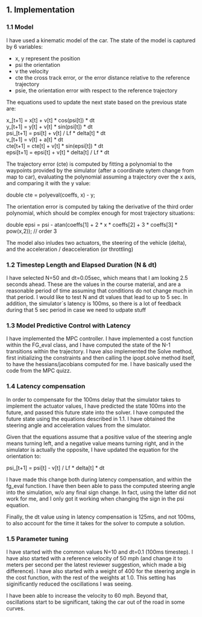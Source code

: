 ## 1. Implementation ##

### 1.1 Model ###
I have used a kinematic model of the car. The state of the model is captured by 6 variables:
- x, y represent the position
- psi the orientation
- v the velocity
- cte the cross track error, or the error distance relative to the reference trajectory
- psie, the orientation error with respect to the reference trajectory

The equations used to update the next state based on the previous state are:

  x_[t+1] = x[t] + v[t] * cos(psi[t]) * dt                                                                                                       
  y_[t+1] = y[t] + v[t] * sin(psi[t]) * dt                                                                                                       
  psi_[t+1] = psi[t] + v[t] / Lf * delta[t] * dt                                                                                                 
  v_[t+1] = v[t] + a[t] * dt                                                                                                                     
  cte[t+1] = cte[t] + v[t] * sin(epsi[t]) * dt                                                                                           
  epsi[t+1] = epsi[t] + v[t] * delta[t] / Lf * dt 
  
  The trajectory error (cte) is computed by fitting a polynomial to the waypoints provided by the simulator (after a coordinate sytem change from
  map to car), evaluating the polynomial assuming a trajectory over the x axis, and comparing it with the y value:
  
  double cte = polyeval(coeffs, x) - y;
  
  The orientation error is computed by taking the derivative of the third order polynomial, which should be complex enough for most trajectory situations:
                                                                                              
  double epsi = psi - atan(coeffs[1] + 2 * x * coeffs[2] + 3 * coeffs[3] * pow(x,2));  // order 3    


The model also inludes two actuators, the steering of the vehicle (delta), and the acceleration / deacceleration (or throttling)


### 1.2 Timestep Length and Elapsed Duration (N & dt) ###

I have selected N=50 and dt=0.05sec, which means that I am looking 2.5 seconds ahead. These are the values in the course material, 
and are a reasonable period of time assuming that conditions do not change much in that period. I would like to test N and dt
values that lead to up to 5 sec. In addition, the simulator´s latency is 100ms, so there is a lot of feedback during that 
5 sec period in case we need to udpate stuff

### 1.3 Model Predictive Control with Latency ###

I have implemented the MPC controller. I have implemented a cost function within the FG_eval class, and I have computed the 
state of the N-1 transitions within the trajectory. I have also implemented the Solve method, first initializing the constraints and then calling the ipopt.solve method itself, to have the hessians/jacobians computed for me. I have basically used the code from the MPC quizz.

### 1.4 Latency compensation ###

In order to compensate for the 100ms delay that the simulator takes to implement the actuator values, I have predicted the state 100ms into the future, and passed this future state into the solver. I have computed the future state using the equations described in 1.1. I have obtained the steering angle and acceleration values from the simulator.

Given that the equations assume that a positive value of the steering angle means turning left, and a negative value means turning right, and in the simulator is actually the opposite, I have updated the equation for the orientation to:

psi_[t+1] = psi[t] - v[t] / Lf * delta[t] * dt 

I have made this change both during latency compensation, and within the fg_eval function. I have then been able to pass the computed steering angle into the simulation, w/o any final sign change. In fact, using the latter did not work for me, and I only got it working when changing the sign in the psi equation.

Finally, the dt value using in latency compensation is 125ms, and not 100ms, to also account for the time it takes for the solver to compute a solution.

### 1.5 Parameter tuning ###

I have started with the common values N=10 and dt=0.1 (100ms timestep). I have also started with a reference velocity of 50 mph (and change it to meters per second per the latest reviewer suggestion, which made a big difference). I have also started with a weight of 400 for the steering angle in the cost function, with the rest of the weights at 1.0. This setting has siginificantly reduced the oscillations I was seeing.

I have been able to increase the velocity to 60 mph. Beyond that, oscillations start to be significant, taking the car out of the road in some curves.


